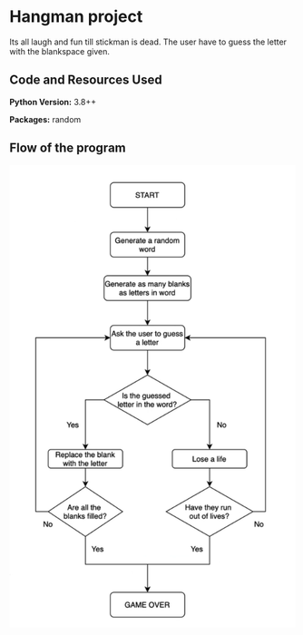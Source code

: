 # Hangman project
Its all laugh and fun till stickman is dead. The user have to guess the letter with the blankspace given.

## Code and Resources Used 
**Python Version:** 3.8++

**Packages:** random

## Flow of the program

![Flowchart](https://github.com/aimanraz/hangman/blob/main/img/Hangman%20Flowchart.png)
